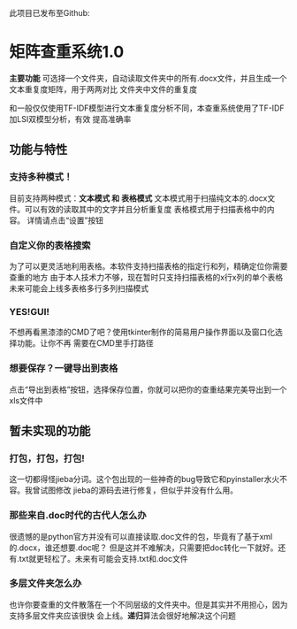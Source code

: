 此项目已发布至Github:

# 矩阵查重系统1.0
**主要功能**
可选择一个文件夹，自动读取文件夹中的所有.docx文件，并且生成一个文本重复度矩阵，用于两两对比
文件夹中文件的重复度

和一般仅仅使用TF-IDF模型进行文本重复度分析不同，本查重系统使用了TF-IDF加LSI双模型分析，有效
提高准确率

## 功能与特性
### 支持多种模式！
目前支持两种模式：**文本模式 和 表格模式**
文本模式用于扫描纯文本的.docx文件。可以有效的读取其中的文字并且分析重复度
表格模式用于扫描表格中的内容。
详情请点击“设置”按钮

### 自定义你的表格搜索
为了可以更灵活地利用表格。本软件支持扫描表格的指定行和列，精确定位你需要查重的地方
由于本人技术力不够，现在暂时只支持扫描表格的x行x列的单个表格
未来可能会上线多表格多行多列扫描模式

### YES!GUI!
不想再看黑漆漆的CMD了吧？使用tkinter制作的简易用户操作界面以及窗口化选择功能。让你不再
需要在CMD里手打路径

### 想要保存？一键导出到表格
点击“导出到表格”按钮，选择保存位置，你就可以把你的查重结果完美导出到一个xls文件中

## 暂未实现的功能
### 打包，打包，打包!
这一切都得怪jieba分词。这个包出现的一些神奇的bug导致它和pyinstaller水火不容。我曾试图修改
jieba的源码去进行修复，但似乎并没有什么用。

### 那些来自.doc时代的古代人怎么办
很遗憾的是python官方并没有可以直接读取.doc文件的包，毕竟有了基于xml的.docx，谁还想要.doc呢？
但是这并不难解决，只需要把doc转化一下就好。还有.txt就更轻松了。未来有可能会支持.txt和.doc文件

### 多层文件夹怎么办
也许你要查重的文件散落在一个不同层级的文件夹中。但是其实并不用担心，因为支持多层文件夹应该很快
会上线。**递归**算法会很好地解决这个问题